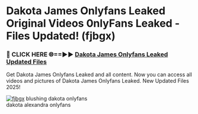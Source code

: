 # Dakota James Onlyfans Leaked Original Videos 0nlyFans Leaked - Files Updated! (fjbgx)

<h3>🔴 CLICK HERE 🌐==►► <a href="https://tinyurl.com/brd5kh86" rel="nofollow">Dakota James Onlyfans Leaked Updated Files</a></h3>

Get Dakota James Onlyfans Leaked and all content. Now you can access all videos and pictures of Dakota James Onlyfans Leaked. New Updated Files 2025!

[![fjbgx](https://i.imgur.com/K7sEzmb.gif)](https://tinyurl.com/brd5kh86)
blushing dakota onlyfans<br>
dakota alexandra onlyfans